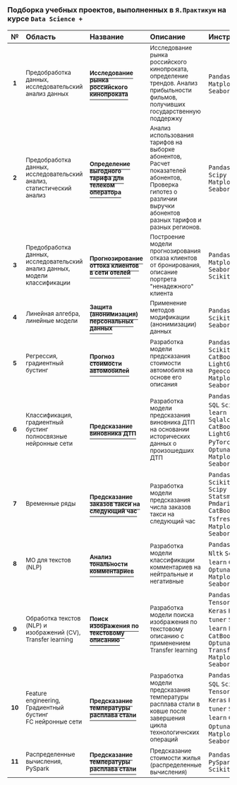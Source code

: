 ### Подборка учебных проектов, выполненных в `Я.Практикум` на курсе `Data Science +`

|№   |Область|Название|Описание|Инструменты| 
|:--:| :--   | :--    |:---    |:--        |
| <sup>__1__ | <sup>Предобработка данных,<br>исследовательский анализ данных   | [<sup>__Исследование рынка российского кинопроката__](https://github.com/ArtemTolk/YPr_edu_projects/tree/main/Film_distribution_research) | <sup>Исследование рынка российского кинопроката, определение трендов. Анализ прибыльности фильмов, получивших государственную поддержку | `Pandas` `Numpy` `Matplotlib` `Seaborn` |
| <sup>__2__ | <sup>Предобработка данных,<br>исследовательский анализ,<br>cтатистический анализ | [<sup>__Определение выгодного тарифа для телеком<br>оператора__](https://github.com/ArtemTolk/YPr_edu_projects/blob/main/Cellular_calling_plan_research) | <sup>Анализ использования тарифов на выборке абонентов,<br>Расчет показателей абонентов,<br>Проверка гипотез о различии выручки абонентов разных тарифов и разных регионов.| `Pandas` `Numpy` `Scipy` `Matplotlib` `Seaborn` |
| <sup>__3__ | <sup>Предобработка данных,<br>исследовательский анализ данных,<br>модели классификации  | [<sup>__Прогнозирование оттока клиентов в сети отелей__](https://github.com/ArtemTolk/YPr_edu_projects/tree/main/Hotel_churn_predict) | <sup>Построение модели прогнозирования отказа клиентов от бронирования, описание портрета "ненадежного" клиента | `Pandas` `Numpy` `Matplotlib` `Seaborn` `Scikit-learn` |
| <sup>__4__ | <sup>Линейная алгебра,<br>линейные модели   | [<sup>__Защита (анонимизация) персональных данных__](https://github.com/ArtemTolk/YPr_edu_projects/tree/main/Personal_data_modification) | <sup>Применение методов модификации (анонимизации) данных | `Pandas` `Numpy` `Scikit-learn` `Seaborn` |
| <sup>__5__ | <sup>Регрессия,<br>градиентный бустинг   | [<sup>__Прогноз стоимости автомобилей__](https://github.com/ArtemTolk/YPr_edu_projects/tree/main/Car_price_predict) | <sup>Разработка модели предсказания стоимости автомобиля на основе его описания | `Pandas` `Numpy` `Scikit-learn` `CatBoost` `LightGBM` `Pgeocode` `Matplotlib` `Seaborn` |
| <sup>__6__ | <sup>Классификация,<br>градиентный бустинг<br>полносвязные нейронные сети   | [<sup>__Предсказание виновника ДТП__](https://github.com/ArtemTolk/YPr_edu_projects/tree/main/Car_collision_fault_predict) | <sup>Разработка модели предсказания виновника ДТП на основании исторических данных о произошедших ДТП | `Pandas` `Numpy` `SQL` `Scikit-learn` `Sqlalchemy` `CatBoost` `LightGBM` `PyTorch` `Skorch` `Optuna` `Matplotlib` `Seaborn` |
| <sup>__7__ | <sup>Временные ряды  | [<sup>__Предсказание заказов такси на следующий час__](https://github.com/ArtemTolk/YPr_edu_projects/tree/main/Taxi_next_hour_calls_predict) | <sup>Разработка модели предсказания числа заказов такси на следующий час | `Pandas` `Numpy` `Scikit-learn` `Scipy` `Statsmodels` `Pmdarima` `CatBoost` `Tsfresh` `Optuna` `Matplotlib` `Seaborn` |
| <sup>__8__ | <sup>МО для текстов (NLP)  | [<sup>__Анализ тональности комментариев__](https://github.com/ArtemTolk/YPr_edu_projects/tree/main/Sentiment_analysis) | <sup>Разработка модели классификации комментариев на нейтральные и негативные | `Pandas` `Numpy` `Nltk` `Scikit-learn` `CatBoost` `Optuna` `Matplotlib` `Seaborn` |
| <sup>__9__ | <sup>Обработка текстов (NLP) и изображений (CV),<br>Transfer learning  | [<sup>__Поиск изображения по текстовому описанию__](https://github.com/ArtemTolk/YPr_edu_projects/tree/main/Natural_language_image_search) | <sup>Разработка модели поиска изображения по текстовому описанию с применением Transfer learning | `Pandas` `Numpy` `Tensorflow` `Keras` `Keras-tuner`  `Scikit-learn` `LightGBM` `CatBoost` `Optuna` `Transformers` `Matplotlib` `Seaborn` |
| <sup>__10__ | <sup>Feature engineering,<br>Градиентный бустинг<br>FC нейронные сети  | [<sup>__Предсказание температуры расплава стали__](https://github.com/ArtemTolk/YPr_edu_projects/tree/main/Metal_melt_tempreture_predict) | <sup>Разработка модели предсказания температуры расплава стали в ковше после завершения цикла технологичнских операций | `Pandas` `Numpy` `SQL` `Scipy` `Tensorflow` `Keras` `Keras-tuner`  `Scikit-learn` `CatBoost` `Optuna` `Phik` `Matplotlib` `Seaborn` |
| <sup>__11__ | <sup>Распределенные вычисления,<br>PySpark  | [<sup>__Предсказание температуры расплава стали__](https://github.com/ArtemTolk/YPr_edu_projects/tree/main/House_price_predict_PySpark) | <sup>Предсказание стоимости жилья (распределенные вычисления) | `Pandas` `Numpy` `PySpark` `Scikit-learn` |
